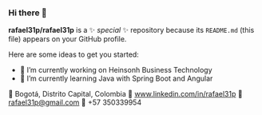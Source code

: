 ### Hi there 👋

**rafael31p/rafael31p** is a ✨ _special_ ✨ repository because its `README.md` (this file) appears on your GitHub profile.

Here are some ideas to get you started:

- 🔭 I’m currently working on Heinsonh Business Technology
- 🌱 I’m currently learning Java with Spring Boot and Angular

📍 Bogotá, Distrito Capital, Colombia
🔗 www.linkedin.com/in/rafael31p
📧 rafael31p@gmail.com
📱 +57 350339954
